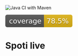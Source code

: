 ![Java CI with Maven](https://github.com/progmatic-java-2022/spoti-live/workflows/Java%20CI%20with%20Maven/badge.svg)

![Coverage](.github/badges/jacoco.svg)


# Spoti live
